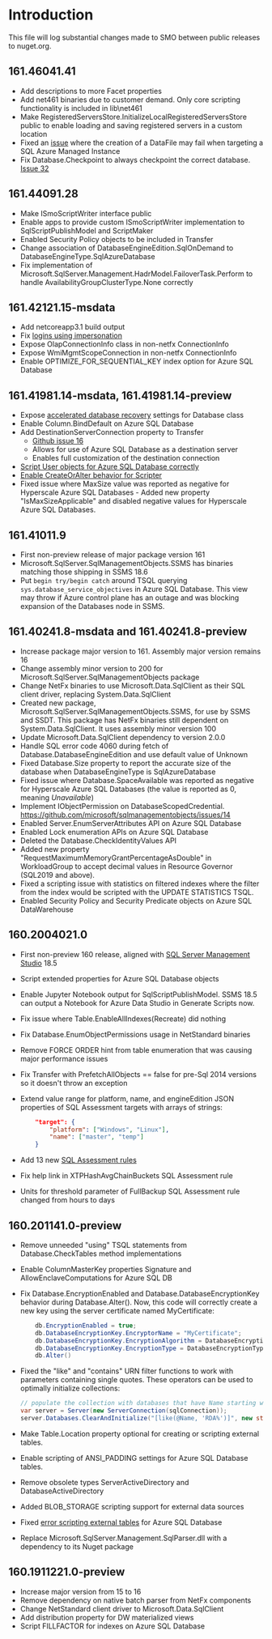 # Introduction

This file will log substantial changes made to SMO between public releases to nuget.org.

## 161.46041.41

- Add descriptions to more Facet properties
- Add net461 binaries due to customer demand. Only core scripting functionality is included in lib\net461
- Make RegisteredServersStore.InitializeLocalRegisteredServersStore public to enable loading and saving registered servers in a custom location
- Fixed an [issue](https://github.com/microsoft/sqlmanagementobjects/issues/34)
  where the creation of a DataFile may fail when targeting a SQL Azure Managed Instance
- Fix Database.Checkpoint to always checkpoint the correct database. [Issue 32](https://github.com/microsoft/sqlmanagementobjects/issues/32)

## 161.44091.28

- Make ISmoScriptWriter interface public
- Enable apps to provide custom ISmoScriptWriter implementation to SqlScriptPublishModel and ScriptMaker
- Enabled Security Policy objects to be included in Transfer
- Change association of DatabaseEngineEdition.SqlOnDemand to DatabaseEngineType.SqlAzureDatabase
- Fix implementation of Microsoft.SqlServer.Management.HadrModel.FailoverTask.Perform to handle AvailabilityGroupClusterType.None correctly

## 161.42121.15-msdata

- Add netcoreapp3.1 build output
- Fix [logins using impersonation](https://github.com/microsoft/sqlmanagementobjects/issues/24)
- Expose OlapConnectionInfo class in non-netfx ConnectionInfo
- Expose WmiMgmtScopeConnection in non-netfx ConnectionInfo
- Enable OPTIMIZE_FOR_SEQUENTIAL_KEY index option for Azure SQL Database

## 161.41981.14-msdata, 161.41981.14-preview

- Expose [accelerated database recovery](https://github.com/microsoft/sqlmanagementobjects/issues/22) settings for Database class
- Enable Column.BindDefault on Azure SQL Database
- Add DestinationServerConnection property to Transfer
  - [Github issue 16](https://github.com/microsoft/sqlmanagementobjects/issues/16)
  - Allows for use of Azure SQL Database as a destination server
  - Enables full customization of the destination connection
- [Script User objects for Azure SQL Database correctly](https://github.com/microsoft/sqlmanagementobjects/issues/18)
- [Enable CreateOrAlter behavior for Scripter](https://github.com/microsoft/sqlmanagementobjects/issues/11)
- Fixed issue where MaxSize value was reported as negative for Hyperscale Azure SQL Databases - Added new property "IsMaxSizeApplicable" and disabled negative values for Hyperscale Azure SQL Databases.

## 161.41011.9

- First non-preview release of major package version 161
- Microsoft.SqlServer.SqlManagementObjects.SSMS has binaries matching those shipping in SSMS 18.6
- Put `begin try/begin catch` around TSQL querying `sys.database_service_objectives` in Azure SQL Database. This view may throw if Azure control plane has an outage and was blocking expansion of the Databases node in SSMS.

## 161.40241.8-msdata and 161.40241.8-preview

- Increase package major version to 161. Assembly major version remains 16
- Change assembly minor version to 200 for Microsoft.SqlServer.SqlManagementObjects package
- Change NetFx binaries to use Microsoft.Data.SqlClient as their SQL client driver, replacing System.Data.SqlClient
- Created new package, Microsoft.SqlServer.SqlManagementObjects.SSMS, for use by SSMS and SSDT.
  This package has NetFx binaries still dependent on System.Data.SqlClient. It uses assembly minor version 100
- Update Microsoft.Data.SqlClient dependency to version 2.0.0
- Handle SQL error code 4060 during fetch of Database.DatabaseEngineEdition and use default value of Unknown
- Fixed Database.Size property to report the accurate size of the database when
  DatabaseEngineType is SqlAzureDatabase
- Fixed issue where Database.SpaceAvailable was reported as negative for Hyperscale Azure SQL Databases
  (the value is reported as 0, meaning *Unavailable*)
- Implement IObjectPermission on DatabaseScopedCredential. <https://github.com/microsoft/sqlmanagementobjects/issues/14>
- Enabled Server.EnumServerAttributes API on Azure SQL Database
- Enabled Lock enumeration APIs on Azure SQL Database
- Deleted the Database.CheckIdentityValues API
- Added new property "RequestMaximumMemoryGrantPercentageAsDouble" in WorkloadGroup to accept decimal values in Resource Governor (SQL2019 and above).
- Fixed a scripting issue with statistics on filtered indexes where the filter from the index would be scripted with the UPDATE STATISTICS TSQL.
- Enabled Security Policy and Security Predicate objects on Azure SQL DataWarehouse

## 160.2004021.0

- First non-preview 160 release, aligned with [SQL Server Management Studio](https://aka.ms/ssmsfullsetup) 18.5
- Script extended properties for Azure SQL Database objects
- Enable Jupyter Notebook output for SqlScriptPublishModel. SSMS 18.5 can output a Notebook for Azure Data Studio in Generate Scripts now.
- Fix issue where Table.EnableAllIndexes(Recreate) did nothing
- Fix Database.EnumObjectPermissions usage in NetStandard binaries
- Remove FORCE ORDER hint from table enumeration that was causing major performance issues
- Fix Transfer with PrefetchAllObjects == false for pre-Sql 2014 versions so it doesn't throw an exception
- Extend value range for platform, name, and engineEdition JSON properties of SQL Assessment targets with arrays of strings:

    ```JSON
        "target": {
            "platform": ["Windows", "Linux"],
            "name": ["master", "temp"]
        }
    ```

- Add 13 new [SQL Assessment rules](https://github.com/microsoft/sql-server-samples/blob/master/samples/manage/sql-assessment-api/release-notes.md)
- Fix help link in XTPHashAvgChainBuckets SQL Assessment rule
- Units for threshold parameter of FullBackup SQL Assessment rule changed from hours to days

## 160.201141.0-preview

- Remove unneeded "using" TSQL statements from Database.CheckTables method implementations
- Enable ColumnMasterKey properties Signature and AllowEnclaveComputations for Azure SQL DB
- Fix Database.EncryptionEnabled and Database.DatabaseEncryptionKey behavior during Database.Alter(). Now, this code will correctly create a new key using the server certificate named MyCertificate:

    ```C#
        db.EncryptionEnabled = true;
        db.DatabaseEncryptionKey.EncryptorName = "MyCertificate";
        db.DatabaseEncryptionKey.EncryptionAlgorithm = DatabaseEncryptionAlgorithm.Aes256;
        db.DatabaseEncryptionKey.EncryptionType = DatabaseEncryptionType.ServerCertificate;
        db.Alter()
    ```

- Fixed the "like" and "contains" URN filter functions to work with parameters containing single quotes. These operators can be used to optimally initialize collections:

    ```C#
    // populate the collection with databases that have Name starting with "RDA"
    var server = Server(new ServerConnection(sqlConnection));
    server.Databases.ClearAndInitialize("[like(@Name, 'RDA%')]", new string[] { });
    ```

- Make Table.Location property optional for creating or scripting external tables.
- Enable scripting of ANSI_PADDING settings for Azure SQL Database tables.
- Remove obsolete types ServerActiveDirectory and DatabaseActiveDirectory
- Added BLOB_STORAGE scripting support for external data sources
- Fixed [error scripting external tables](https://feedback.azure.com/forums/908035-sql-server/suggestions/38267746-cannot-script-external-table-in-ssms-18-2) for Azure SQL Database
- Replace Microsoft.SqlServer.Management.SqlParser.dll with a dependency to its Nuget package

## 160.1911221.0-preview

- Increase major version from 15 to 16
- Remove dependency on native batch parser from NetFx components
- Change NetStandard client driver to Microsoft.Data.SqlClient
- Add distribution property for DW materialized views
- Script FILLFACTOR for indexes on Azure SQL Database

